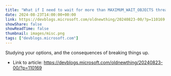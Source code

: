 ```yaml
---
title: "What if I need to wait for more than MAXIMUM_WAIT_OBJECTS threads?"
date: 2024-08-23T14:00:00+00:00
link: https://devblogs.microsoft.com/oldnewthing/20240823-00/?p=110169
showShare: false
showReadTime: false
thumbnail: images/misc.png
tags: ["devblogs.microsoft.com"]
---
```

Studying your options, and the consequences of breaking things up.

- Link to article: https://devblogs.microsoft.com/oldnewthing/20240823-00/?p=110169